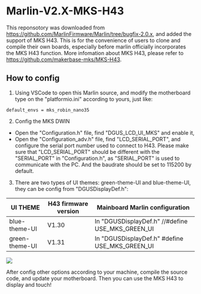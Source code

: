 # Marlin-V2.X-MKS-H43
This reponsotory was downloaded from https://github.com/MarlinFirmware/Marlin/tree/bugfix-2.0.x, and added the support of MKS H43. This is for the convenience of users to clone and compile their own boards, especially before marlin officially incorporates the MKS H43 function. More infomation about MKS H43, please refer to https://github.com/makerbase-mks/MKS-H43.

## How to config
1. Using VSCode to open this Marlin source, and modify the motherboard type on the "platformio.ini" according to yours, just like:
```
default_envs = mks_robin_nano35
```
2. Config the MKS DWIN
- Open the "Configuration.h" file, find "DGUS_LCD_UI_MKS" and enable it,
- Open the "Configuration_adv.h" file, find "LCD_SERIAL_PORT", and configure the serial port number used to connect to H43. Please make sure that "LCD_SERIAL_PORT" should be different with the "SERIAL_PORT" in "Configuration.h", as "SERIAL_PORT" is used to communicate with the PC. And the baudrate should be set to 115200 by default.

3. There are two types of UI themes: green-theme-UI and blue-theme-UI, they can be config from "DGUSDisplayDef.h":
 
| UI THEME | H43 firmware version | Mainboard Marlin configuration |
| ------ | ------ | ------ |
| blue-theme-UI | V1.30 | In "DGUSDisplayDef.h" //#define USE_MKS_GREEN_UI |
| green-theme-UI  | V1.31 | In "DGUSDisplayDef.h" #define USE_MKS_GREEN_UI |

![](https://github.com/makerbase-mks/MKS-H43/blob/main/Images/BLUE_GREEN.png)


After config other options according to your machine, compile the source code, and update your motherboard. Then you can use the MKS H43 to display and touch!
